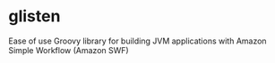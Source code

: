 glisten
=======

Ease of use Groovy library for building JVM applications with Amazon Simple Workflow (Amazon SWF)

